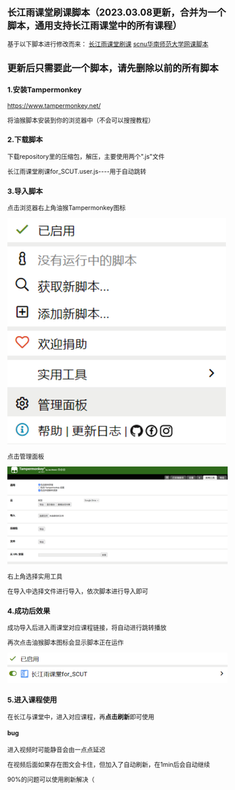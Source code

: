 ## 长江雨课堂刷课脚本（2023.03.08更新，合并为一个脚本，通用支持长江雨课堂中的所有课程）

基于以下脚本进行修改而来：
[长江雨课堂刷课](https://greasyfork.org/zh-CN/scripts/434531-%E9%95%BF%E6%B1%9F%E9%9B%A8%E8%AF%BE%E5%A0%82%E5%88%B7%E8%AF%BE
)
[scnu华南师范大学网课脚本](https://greasyfork.org/zh-CN/scripts/452433-scnu%E5%8D%8E%E5%8D%97%E5%B8%88%E8%8C%83%E5%A4%A7%E5%AD%A6%E7%BD%91%E8%AF%BE%E8%84%9A%E6%9C%AC
)

## **更新后只需要此一个脚本，请先删除以前的所有脚本**
### 1.安装**Tampermonkey**

https://www.tampermonkey.net/

将油猴脚本安装到你的浏览器中（不会可以搜搜教程）

### 2.下载脚本

下载repository里的压缩包，解压，主要使用两个".js"文件

长江雨课堂刷课for_SCUT.user.js----用于自动跳转  

### 3.导入脚本

点击浏览器右上角油猴Tampermonkey图标

<img src="./img/img_1.png" width="500">

点击管理面板

<img src="./img/2.png">

右上角选择实用工具

在导入中选择文件进行导入，依次脚本进行导入即可

### 4.成功后效果

成功导入后进入雨课堂对应课程链接，将自动进行跳转播放

再次点击油猴脚本图标会显示脚本正在运作

<img src="./img/img.png">

### 5.进入课程使用

在长江与课堂中，进入对应课程，再**点击刷新**即可使用

#### bug

进入视频时可能静音会由一点点延迟

在视频后面如果存在图文会卡住，但加入了自动刷新，在1min后会自动继续

90%的问题可以使用刷新解决（